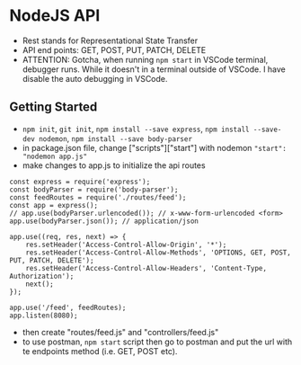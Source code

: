 # NodeJS API
- Rest stands for Representational State Transfer
- API end points: GET, POST, PUT, PATCH, DELETE
- ATTENTION: Gotcha, when running `npm start` in VSCode terminal, debugger runs. While it doesn't in a terminal outside of VSCode. I have disable the auto debugging in VSCode.

## Getting Started
- `npm init`, `git init`, `npm install --save express`, `npm install --save-dev nodemon`, `npm install --save body-parser`
- in package.json file, change ["scripts"]["start"] with nodemon `"start": "nodemon app.js"`
- make changes to app.js to initialize the api routes
```
const express = require('express');
const bodyParser = require('body-parser');
const feedRoutes = require('./routes/feed');
const app = express();
// app.use(bodyParser.urlencoded()); // x-www-form-urlencoded <form>
app.use(bodyParser.json()); // application/json

app.use((req, res, next) => {
    res.setHeader('Access-Control-Allow-Origin', '*');
    res.setHeader('Access-Control-Allow-Methods', 'OPTIONS, GET, POST, PUT, PATCH, DELETE');
    res.setHeader('Access-Control-Allow-Headers', 'Content-Type, Authorization');
    next();
});

app.use('/feed', feedRoutes);
app.listen(8080);
```
- then create "routes/feed.js" and "controllers/feed.js"
- to use postman, `npm start` script then go to postman and put the url with te endpoints method (i.e. GET, POST etc).
